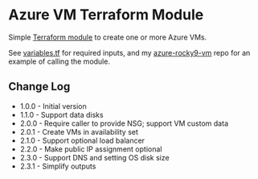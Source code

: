 #  Azure VM Terraform Module

Simple [Terraform module](https://developer.hashicorp.com/terraform/language/modules)
to create one or more Azure VMs.

See [variables.tf](variables.tf) for required inputs, and my
[azure-rocky9-vm](https://github.com/simonbrady/azure-rocky9) repo for
an example of calling the module.

## Change Log

* 1.0.0 - Initial version
* 1.1.0 - Support data disks
* 2.0.0 - Require caller to provide NSG; support VM custom data
* 2.0.1 - Create VMs in availability set
* 2.1.0 - Support optional load balancer
* 2.2.0 - Make public IP assignment optional
* 2.3.0 - Support DNS and setting OS disk size
* 2.3.1 - Simplify outputs
